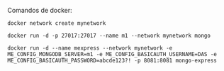 Comandos de docker:

    docker network create mynetwork 

    docker run -d -p 27017:27017 --name m1 --network mynetwork mongo 

    docker run -d --name mexpress --network mynetwork -e ME_CONFIG_MONGODB_SERVER=m1 -e ME_CONFIG_BASICAUTH_USERNAME=DAS -e ME_CONFIG_BASICAUTH_PASSWORD=abcde123?! -p 8081:8081 mongo-express